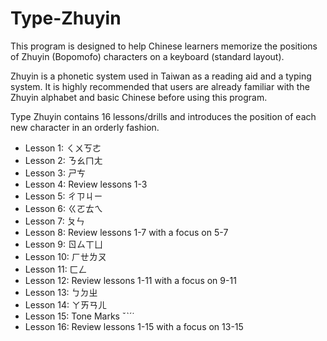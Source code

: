 # Type-Zhuyin

This program is designed to help Chinese learners memorize the positions of Zhuyin (Bopomofo) characters on a keyboard (standard layout). 

Zhuyin is a phonetic system used in Taiwan as a reading aid and a typing system. It is highly recommended that users are already familiar with the Zhuyin alphabet and basic Chinese before using this program.

Type Zhuyin contains 16 lessons/drills and introduces the position of each new character in an orderly fashion.
- Lesson 1: ㄑㄨㄎㄜ
- Lesson 2: ㄋㄠㄇㄤ
- Lesson 3: ㄕㄘ
- Lesson 4: Review lessons 1-3
- Lesson 5: ㄔㄗㄐㄧ
- Lesson 6: ㄍㄛㄊㄟ
- Lesson 7: ㄆㄣ
- Lesson 8: Review lessons 1-7 with a focus on 5-7
- Lesson 9: ㄖㄙㄒㄩ
- Lesson 10: ㄏㄝㄌㄡ
- Lesson 11: ㄈㄥ
- Lesson 12: Review lessons 1-11 with a focus on 9-11
- Lesson 13: ㄅㄉㄓ
- Lesson 14: ㄚㄞㄢㄦ
- Lesson 15: Tone Marks ˇˋˊ˙
- Lesson 16: Review lessons 1-15 with a focus on 13-15
